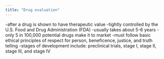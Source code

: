 ```yaml
---
title: "Drug evaluation"
---
```

-after a drug is shown to have therapeutic value
-tightly controlled by the U.S. Food and Drug Administration (FDA)
-usually takes about 5-6 years
-only 5 in 100,000 potential drugs make it to market
-must follow basic ethical principles of respect for person, beneficence, justice, and truth telling
-stages of development include: preclinical trials, stage I, stage II, stage III, and stage IV

